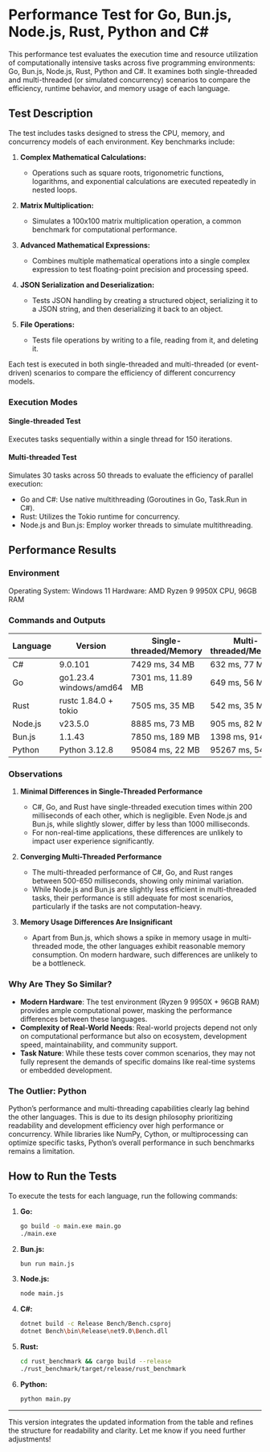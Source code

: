 # Performance Test for Go, Bun.js, Node.js, Rust, Python and C#

This performance test evaluates the execution time and resource utilization of computationally intensive tasks across five programming environments: Go, Bun.js, Node.js, Rust, Python and C#. It examines both single-threaded and multi-threaded (or simulated concurrency) scenarios to compare the efficiency, runtime behavior, and memory usage of each language.

## Test Description

The test includes tasks designed to stress the CPU, memory, and concurrency models of each environment. Key benchmarks include:

1. **Complex Mathematical Calculations:**

   - Operations such as square roots, trigonometric functions, logarithms, and exponential calculations are executed repeatedly in nested loops.

2. **Matrix Multiplication:**

   - Simulates a 100x100 matrix multiplication operation, a common benchmark for computational performance.

3. **Advanced Mathematical Expressions:**

   - Combines multiple mathematical operations into a single complex expression to test floating-point precision and processing speed.

4. **JSON Serialization and Deserialization:**

   - Tests JSON handling by creating a structured object, serializing it to a JSON string, and then deserializing it back to an object.

5. **File Operations:**
   - Tests file operations by writing to a file, reading from it, and deleting it.

Each test is executed in both single-threaded and multi-threaded (or event-driven) scenarios to compare the efficiency of different concurrency models.

### Execution Modes

#### Single-threaded Test

Executes tasks sequentially within a single thread for 150 iterations.

#### Multi-threaded Test

Simulates 30 tasks across 50 threads to evaluate the efficiency of parallel execution:

- Go and C#: Use native multithreading (Goroutines in Go, Task.Run in C#).
- Rust: Utilizes the Tokio runtime for concurrency.
- Node.js and Bun.js: Employ worker threads to simulate multithreading.

## Performance Results

### Environment

Operating System: Windows 11
Hardware: AMD Ryzen 9 9950X CPU, 96GB RAM

### Commands and Outputs

| Language | Version                | Single-threaded/Memory | Multi-threaded/Memory |
| -------- | ---------------------- | ---------------------- | --------------------- |
| C#       | 9.0.101                | 7429 ms, 34 MB         | 632 ms, 77 MB         |
| Go       | go1.23.4 windows/amd64 | 7301 ms, 11.89 MB      | 649 ms, 56 MB         |
| Rust     | rustc 1.84.0 + tokio   | 7505 ms, 35 MB         | 542 ms, 35 MB         |
| Node.js  | v23.5.0                | 8885 ms, 73 MB         | 905 ms, 82 MB         |
| Bun.js   | 1.1.43                 | 7850 ms, 189 MB        | 1398 ms, 914 MB       |
| Python   | Python 3.12.8          | 95084 ms, 22 MB        | 95267 ms, 54 MB       |

### Observations

1. **Minimal Differences in Single-Threaded Performance**

   - C#, Go, and Rust have single-threaded execution times within 200 milliseconds of each other, which is negligible. Even Node.js and Bun.js, while slightly slower, differ by less than 1000 milliseconds.
   - For non-real-time applications, these differences are unlikely to impact user experience significantly.

2. **Converging Multi-Threaded Performance**

   - The multi-threaded performance of C#, Go, and Rust ranges between 500-650 milliseconds, showing only minimal variation.
   - While Node.js and Bun.js are slightly less efficient in multi-threaded tasks, their performance is still adequate for most scenarios, particularly if the tasks are not computation-heavy.

3. **Memory Usage Differences Are Insignificant**

   - Apart from Bun.js, which shows a spike in memory usage in multi-threaded mode, the other languages exhibit reasonable memory consumption. On modern hardware, such differences are unlikely to be a bottleneck.

### Why Are They So Similar?

- **Modern Hardware**: The test environment (Ryzen 9 9950X + 96GB RAM) provides ample computational power, masking the performance differences between these languages.
- **Complexity of Real-World Needs**: Real-world projects depend not only on computational performance but also on ecosystem, development speed, maintainability, and community support.
- **Task Nature**: While these tests cover common scenarios, they may not fully represent the demands of specific domains like real-time systems or embedded development.

### The Outlier: Python

Python’s performance and multi-threading capabilities clearly lag behind the other languages. This is due to its design philosophy prioritizing readability and development efficiency over high performance or concurrency. While libraries like NumPy, Cython, or multiprocessing can optimize specific tasks, Python’s overall performance in such benchmarks remains a limitation.

## How to Run the Tests

To execute the tests for each language, run the following commands:

1. **Go:**

   ```bash
   go build -o main.exe main.go
   ./main.exe
   ```

2. **Bun.js:**

   ```bash
   bun run main.js
   ```

3. **Node.js:**

   ```bash
   node main.js
   ```

4. **C#:**

   ```bash
   dotnet build -c Release Bench/Bench.csproj
   dotnet Bench\bin\Release\net9.0\Bench.dll
   ```

5. **Rust:**

   ```bash
   cd rust_benchmark && cargo build --release
   ./rust_benchmark/target/release/rust_benchmark
   ```

6. **Python:**
   ```bash
   python main.py
   ```

---

This version integrates the updated information from the table and refines the structure for readability and clarity. Let me know if you need further adjustments!
